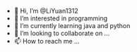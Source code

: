 - 👋 Hi, I’m @LiYuan1312
- 👀 I’m interested in programming 
- 🌱 I’m currently learning java and python
- 💞️ I’m looking to collaborate on ...
- 📫 How to reach me ...

<!---
LiYuan1312/LiYuan1312 is a ✨ special ✨ repository because its `README.md` (this file) appears on your GitHub profile.
You can click the Preview link to take a look at your changes.
--->
